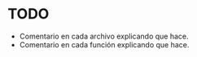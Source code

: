 # TODO

* Comentario en cada archivo explicando que hace.
* Comentario en cada función explicando que hace.
